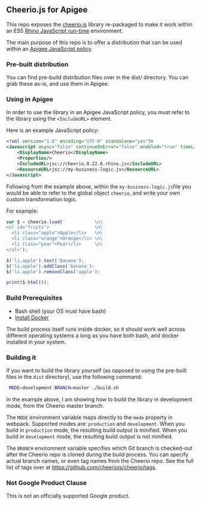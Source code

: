 ## Cheerio.js for Apigee

This repo exposes the [cheerio.js](https://cheerio.js.org/) library re-packaged to make it work within an 
ES5 [Rhino JavaScript run-time](https://developer.mozilla.org/en-US/docs/Mozilla/Projects/Rhino) environment.

The main purpose of this repo is to offer a distribution that can be used within an 
[Apigee JavaScript policy](https://docs.apigee.com/api-platform/reference/policies/javascript-policy).


### Pre-built distribution

You can find pre-build distribution files over in the dist/ directory. You can grab these as-is, and use 
them in Apigee.


### Using in Apigee

In order to use the library in an Apigee JavaScript policy, you must refer to the library using
the `<IncludeURL>` element.

Here is an example JavaScript policy:

```xml
<?xml version="1.0" encoding="UTF-8" standalone="yes"?>
<Javascript async="false" continueOnError="false" enabled="true" timeLimit="200" name="Cheerio">
    <DisplayName>Cheerio</DisplayName>
    <Properties/>
    <IncludeURL>jsc://cheerio.0.22.0.rhino.js</IncludeURL>
    <ResourceURL>jsc://my-business-logic.js</ResourceURL>
</Javascript>
```


Following from the example above, within the `my-business-logic.js`file you would be able to refer to the
global object `cheerio`, and write your own custom transformation logic.

For example:

```javascript
var $ = cheerio.load('           \n\
<ul id="fruits">                 \n\
  <li class="apple">Apple</li>   \n\
  <li class="orange">Orange</li> \n\
  <li class="pear">Pear</li>     \n\
</ul>');

$('li.apple').text('Banana');
$('li.apple').addClass('banana');
$('li.apple').removeClass('apple');

print($.html());
```



### Build Prerequisites

  * Bash shell (your OS must have bash)
  * [Install Docker](https://docs.docker.com/install/)
  

The build process itself runs inside docker, so it should work well across different operating
systems a long as you have both bash, and docker installed in your system.

### Building it

If you want to build the library yourself (as opposed to using the pre-built files in the `dist` directory), use the 
following command:

```bash
 MODE=development BRANCH=master ./build.sh
```

In the example above, I am showing how to build the library in development mode, from the Cheerio master branch.

The `MODE` environment variable maps directly to the `mode` property in webpack. Supported modes are: `production` and `development`. When you build in `production` mode, the resulting build output is
minified. When you build in `development` mode, the resulting build output is not minified.

The `BRANCH` environment variable specifies which Git branch is checked-out after the Cheerio repo is cloned during
the build process. You can specify actual branch names, or even tag names from the Cheerio repo. See the full list of
tags over at https://github.com/cheeriojs/cheerio/tags.


### Not Google Product Clause

This is not an officially supported Google product.